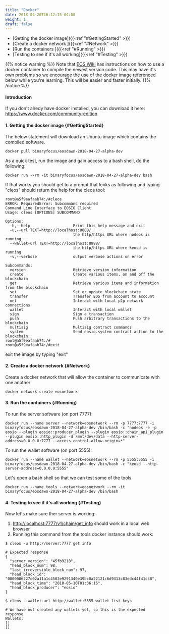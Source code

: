 ```yaml
---
title: "Docker"
date: 2018-04-26T16:12:15-04:00
weight: 1
draft: false
---
```


* [Getting the docker image]({{<ref "#GettingStarted" >}}) 
* [Create a docker network ]({{<ref "#Network" >}}) 
* [Run the containers ]({{<ref "#Running" >}}) 
* [Testing to see if it's all working]({{<ref "#Testing" >}}) 


{{% notice warning %}}
Note that [EOS Wiki](https://github.com/EOSIO/eos/wiki/Local-Environment#3-docker) has instructions on how to use a docker container to compile the newest version code. This may have it's own problems so we encourage the use of the docker image referenced below while you're learning. This will be easier and faster initially. 
{{% /notice %}}


#### Introduction

If you don't alredy have docker installed, you can download it here: https://www.docker.com/community-edition

#### 1. Getting the docker image {#GettingStarted}

The below statement will download an Ubuntu image which contains the compiled software. 

```
docker pull binaryfocus/eosdawn-2018-04-27-alpha-dev
```

As a quick test, run the image and gain access to a bash shell, do the following: 

```
docker run --rm -it binaryfocus/eosdawn-2018-04-27-alpha-dev bash
```

If that works you should get to a prompt that looks as following and typing "cleos" should return the help for the cleos tool:

```
root@a5f9eafaab74:/#cleos
ERROR: RequiredError: Subcommand required
Command Line Interface to EOSIO Client
Usage: cleos [OPTIONS] SUBCOMMAND

Options:
  -h,--help                   Print this help message and exit
  -u,--url TEXT=http://localhost:8888/
                              the http/https URL where nodeos is running
  --wallet-url TEXT=http://localhost:8888/
                              the http/https URL where keosd is running
  -v,--verbose                output verbose actions on error

Subcommands:
  version                     Retrieve version information
  create                      Create various items, on and off the blockchain
  get                         Retrieve various items and information from the blockchain
  set                         Set or update blockchain state
  transfer                    Transfer EOS from account to account
  net                         Interact with local p2p network connections
  wallet                      Interact with local wallet
  sign                        Sign a transaction
  push                        Push arbitrary transactions to the blockchain
  multisig                    Multisig contract commands
  system                      Send eosio.system contract action to the blockchain.
root@a5f9eafaab74:/#
root@a5f9eafaab74:/#exit
```

exit the image by typing "exit"

#### 2. Create a docker network {#Network}

Create a docker network that will allow the container to communicate with one another

```
docker network create eosnetwork
```


#### 3. Run the containers {#Running}

To run the server software (on port 7777): 

```
docker run --name server --network=eosnetwork --rm -p 7777:7777 -i binaryfocus/eosdawn-2018-04-27-alpha-dev /bin/bash -c "nodeos -e -p eosio --plugin eosio::producer_plugin --plugin eosio::chain_api_plugin --plugin eosio::http_plugin -d /mnt/dev/data --http-server-address=0.0.0.0:7777 --access-control-allow-origin=*"
```

To run the wallet software (on port 5555): 

```
docker run --name wallet --network=eosnetwork --rm -p 5555:5555 -i binaryfocus/eosdawn-2018-04-27-alpha-dev /bin/bash -c "keosd --http-server-address=0.0.0.0:5555"
```

Let's open a bash shell so that we can test some of the tools

```
docker run --name tools --network=eosnetwork --rm -it binaryfocus/eosdawn-2018-04-27-alpha-dev /bin/bash 
```

#### 4. Testing to see if it's all working {#Testing}

Now let's make sure ther server is working:

1. [http://localhost:7777/v1/chain/get_info](http://localhost:7777/v1/chain/get_info) should work in a local web browser
2. Running this command from the tools docker instance should work:

```
$ cleos -u http://server:7777 get info

# Expected response
{
  "server_version": "45fb9218",
  "head_block_num": 98,
  "last_irreversible_block_num": 97,
  "head_block_id": "0000006227c02a11a1c4502e9291340e39bc0a22121c6d9313c83edc44f41c38",
  "head_block_time": "2018-05-10T01:36:16",
  "head_block_producer": "eosio"
}
```

```
$ cleos --wallet-url http://wallet:5555 wallet list keys

# We have not created any wallets yet, so this is the expected response
Wallets:
[]
[]
```



